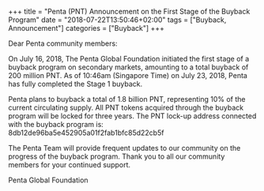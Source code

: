 +++
title = "Penta (PNT) Announcement on the First Stage of the Buyback Program"
date = "2018-07-22T13:50:46+02:00"
tags = ["Buyback, Announcement"]
categories = ["Buyback"]
+++

Dear Penta community members:

On July 16, 2018, The Penta Global Foundation initiated the first stage of a buyback program on secondary markets, amounting to a total buyback of 200 million PNT. As of 10:46am (Singapore Time) on July 23, 2018, Penta has fully completed the Stage 1 buyback.

Penta plans to buyback a total of 1.8 billion PNT, representing 10% of the current circulating supply. All PNT tokens acquired through the buyback program will be locked for three years. The PNT lock-up address connected with the buyback program is: 8db12de96ba5e452905a01f2fab1bfc85d22cb5f

The Penta Team will provide frequent updates to our community on the progress of the buyback program. Thank you to all our community members for your continued support.

Penta Global Foundation
